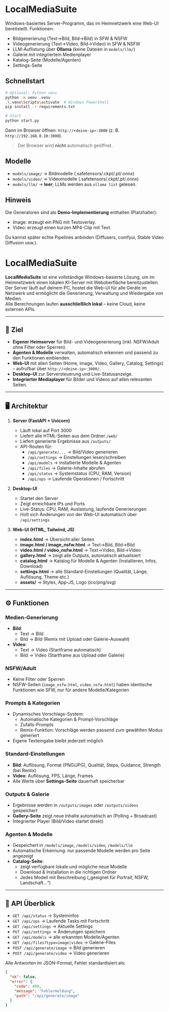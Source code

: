 # LocalMediaSuite

Windows-basiertes Server-Programm, das im Heimnetzwerk eine Web-UI bereitstellt.
Funktionen:
- Bildgenerierung (Text→Bild, Bild→Bild) in SFW & NSFW
- Videogenerierung (Text→Video, Bild→Video) in SFW & NSFW
- LLM-Auflistung über **Ollama** (keine Dateien in `models/llm/`)
- Galerie mit integriertem Medienplayer
- Katalog-Seite (Modelle/Agenten)
- Settings-Seite

## Schnellstart

```bash
# Optional: Python venv
python -m venv .venv
.\.venv\Scripts\activate  # Windows PowerShell
pip install -r requirements.txt

# Start
python start.py
```
Dann im Browser öffnen: `http://<deine-ip>:3000` (z. B. `http://192.168.0.10:3000`).

> Der Browser wird **nicht** automatisch geöffnet.

## Modelle

- `models/image/`  → Bildmodelle (.safetensors/.ckpt/.pt/.onnx)
- `models/video/`  → Videomodelle (.safetensors/.ckpt/.pt/.onnx)
- `models/llm/`    → **leer**; LLMs werden aus `ollama list` gelesen.

## Hinweis
Die Generatoren sind als **Demo-Implementierung** enthalten (Platzhalter):
- Image: erzeugt ein PNG mit Textoverlay.
- Video: erzeugt einen kurzen MP4-Clip mit Text.

Du kannst später echte Pipelines anbinden (Diffusers, comfyui, Stable Video Diffusion usw.).
# LocalMediaSuite

**LocalMediaSuite** ist eine vollständige Windows-basierte Lösung, um im Heimnetzwerk einen lokalen KI-Server mit Weboberfläche bereitzustellen.  
Der Server läuft auf deinem PC, hostet die Web-UI für alle Geräte im Netzwerk und ermöglicht die Generierung, Verwaltung und Wiedergabe von Medien.  
Alle Berechnungen laufen **ausschließlich lokal** – keine Cloud, keine externen APIs.  

---

## 🎯 Ziel

- **Eigener Heimserver** für Bild- und Videogenerierung (inkl. NSFW/Adult ohne Filter oder Sperren).  
- **Agenten & Modelle** verwalten, automatisch erkennen und passend zu den Funktionen einblenden.  
- **Web-UI** mit allen Seiten (Home, Image, Video, Gallery, Catalog, Settings) – aufrufbar über `http://<deine-ip>:3000/`.  
- **Desktop-UI** zur Serversteuerung und Live-Statusanzeige.  
- **Integrierter Mediaplayer** für Bilder und Videos auf allen relevanten Seiten.  

---

## 🖥️ Architektur

1. **Server (FastAPI + Uvicorn)**
   - Läuft lokal auf Port 3000
   - Liefert alle HTML-Seiten aus dem Ordner `/web/`
   - Liefert generierte Ergebnisse aus `/outputs/`
   - API-Routen für:
     - `/api/generate/...` → Bild/Video generieren
     - `/api/settings` → Einstellungen lesen/schreiben
     - `/api/models` → installierte Modelle & Agenten
     - `/api/files` → Galerie-Inhalte abrufen
     - `/api/status` → Systemstatus (CPU, RAM, Version)
     - `/api/ops` → Laufende Operationen / Fortschritt

2. **Desktop-UI**
   - Startet den Server
   - Zeigt erreichbare IPs und Ports
   - Live-Status: CPU, RAM, Auslastung, laufende Generierungen
   - Holt sich Änderungen von der Web-UI automatisch über `/api/settings`

3. **Web-UI (HTML, Tailwind, JS)**
   - **index.html** → Übersicht aller Seiten
   - **image.html / image_nsfw.html** → Text→Bild, Bild→Bild
   - **video.html / video_nsfw.html** → Text→Video, Bild→Video
   - **gallery.html** → zeigt alle Outputs, automatisch aktualisiert
   - **catalog.html** → Katalog für Modelle & Agenten (Installieren, Infos, Download)
   - **settings.html** → alle Standard-Einstellungen (Qualität, Länge, Auflösung, Theme etc.)
   - **assets/** → Styles, App-JS, Logo (ico/png/svg)

---

## ⚙️ Funktionen

### Medien-Generierung
- **Bild**:
  - Text → Bild
  - Bild → Bild (Remix mit Upload oder Galerie-Auswahl)
- **Video**:
  - Text → Video (Startframe automatisch)
  - Bild → Video (Startframe aus Upload oder Galerie)

### NSFW/Adult
- Keine Filter oder Sperren  
- NSFW-Seiten (`image_nsfw.html`, `video_nsfw.html`) haben identische Funktionen wie SFW, nur für andere Modelle/Kategorien

### Prompts & Kategorien
- Dynamisches Vorschlags-System:
  - Automatische Kategorien & Prompt-Vorschläge
  - Zufalls-Prompts
  - Remix-Funktion: Vorschläge werden passend zum gewählten Modus generiert
- Eigene Texteingabe bleibt jederzeit möglich

### Standard-Einstellungen
- **Bild**: Auflösung, Format (PNG/JPG), Qualität, Steps, Guidance, Strength (bei Remix)  
- **Video**: Auflösung, FPS, Länge, Frames  
- Alle Werte über **Settings-Seite** dauerhaft speicherbar

### Outputs & Galerie
- Ergebnisse werden in `/outputs/images` oder `/outputs/videos` gespeichert  
- **Gallery-Seite** zeigt neue Inhalte automatisch an (Polling + Broadcast)  
- Integrierter Player (Bild/Video startet direkt)

### Agenten & Modelle
- Gespeichert in `/models/image`, `/models/video`, `/models/llm`  
- Automatische Erkennung: nur passende Modelle werden pro Seite angezeigt  
- **Catalog-Seite**:
  - zeigt verfügbare lokale und mögliche neue Modelle
  - Download & Installation in die richtigen Ordner
  - Jedes Modell mit Beschreibung („geeignet für Portrait, NSFW, Landschaft…“)

---

## 📡 API Überblick

- `GET /api/status` → Systeminfos  
- `GET /api/ops` → Laufende Tasks mit Fortschritt  
- `GET /api/settings` → Aktuelle Settings  
- `PUT /api/settings` → Änderungen speichern  
- `GET /api/models` → alle erkannten Modelle/Agenten  
- `GET /api/files?type=image|video` → Galerie-Files  
- `POST /api/generate/image` → Bild generieren  
- `POST /api/generate/video` → Video generieren  

Alle Antworten im JSON-Format, Fehler standardisiert als:
```json
{
  "ok": false,
  "error": {
    "code": 400,
    "message": "Fehlermeldung",
    "path": "/api/generate/image"
  }
}
